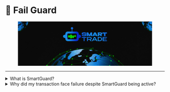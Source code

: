 # 🚧 Fail Guard

<figure><img src="../.gitbook/assets/covergitbook (1).png" alt=""><figcaption></figcaption></figure>

***

<details>

<summary>What is SmartGuard?</summary>

\-> When SmartGuard is activated, it initiates a pre-transaction simulation to assess the likelihood of encountering an execution error before broadcasting your transaction onto the network.&#x20;

\-> The primary aim of SmartGuard is to minimize unnecessary gas expenditure by avoiding the submission of transactions predicted to fail. However, this feature introduces a certain level of latency to your trading process, as the simulation must be completed prior to executing the actual trade.

\


</details>

<details>

<summary>Why did my transaction face failure despite SmartGuard being active?</summary>

\-> It's important to note that SmartGuard does not provide an absolute guarantee against all potential transaction errors. For instance, consider a swap transaction with a 5% slippage setting that is entirely valid and successfully simulates through SmartGuard. In scenarios where preceding transactions within the same block alter the price beyond the 5% range, your transaction may still encounter failure despite the activation of SmartGuard.&#x20;

\->This underlines the dynamic nature of the market and the inherent risks associated with trading.

\


</details>
